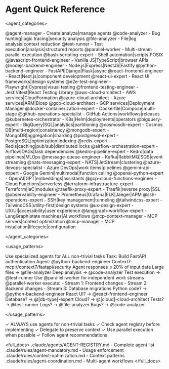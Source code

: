 # Agent Quick Reference

<agent_categories>

<core>
@agent-manager - Create|analyze|manage agents
@code-analyzer - Bug hunting|logic tracing|security analysis
@file-analyzer - File|log analysis|context reduction
@test-runner - Test execution|analysis|structured reports
@parallel-worker - Multi-stream parallel execution
</core>

<languages>
@bash-scripting-expert - Shell automation|scripts|POSIX
@javascript-frontend-engineer - Vanilla JS|TypeScript|browser APIs
@nodejs-backend-engineer - Node.js|Express|NestJS|Fastify
@python-backend-engineer - FastAPI|Django|Flask|async
</languages>

<frameworks>
@react-frontend-engineer - React|Next.js|component development
@react-ui-expert - React UI frameworks|design systems
</frameworks>

<testing>
@e2e-test-engineer - Playwright|Cypress|visual testing
@frontend-testing-engineer - Jest|Vitest|React Testing Library
</testing>

<cloud>
@aws-cloud-architect - AWS services|CloudFormation
@azure-cloud-architect - Azure services|ARM|Bicep
@gcp-cloud-architect - GCP services|Deployment Manager
</cloud>

<devops>
@docker-containerization-expert - Dockerfile|Compose|multi-stage
@github-operations-specialist - GitHub Actions|workflows|releases
@kubernetes-orchestrator - K8s|Helm|deployments|operators
</devops>

<databases>
@bigquery-expert - BigQuery|SQL|analytics|partitioning
@cosmosdb-expert - Cosmos DB|multi-region|consistency
@mongodb-expert - MongoDB|aggregation|sharding
@postgresql-expert - PostgreSQL|optimization|indexing
@redis-expert - Redis|caching|pub/sub|distributed locks
</databases>

<data>
@airflow-orchestration-expert - Airflow|DAGs|task dependencies
@kedro-pipeline-expert - Kedro|data pipelines|MLOps
</data>

<messaging>
@message-queue-engineer - Kafka|RabbitMQ|SQS|event streaming
@nats-messaging-expert - NATS|JetStream|clustering
</messaging>

<integration>
@azure-devops-specialist - Azure DevOps|work items|pipelines
@gemini-api-expert - Google Gemini|multimodal|function calling
@openai-python-expert - OpenAI|GPT|embeddings|assistants
</integration>

<infrastructure>
@gcp-cloud-functions-engineer - Cloud Functions|serverless
@terraform-infrastructure-expert - Terraform|IaC|modules
@traefik-proxy-expert - Traefik|reverse proxy|SSL
</infrastructure>

<monitoring>
@observability-engineer - Prometheus|Grafana|ELK|Jaeger|APM
</monitoring>

<security>
@ssh-operations-expert - SSH|key management|tunneling
</security>

<design>
@tailwindcss-expert - TailwindCSS|utility-first|design systems
@ux-design-expert - UX/UI|accessibility|user experience
</design>

<workflow>
@langgraph-workflow-expert - LangGraph|state machines|AI workflows
</workflow>

<management>
@mcp-context-manager - MCP servers|context optimization
@mcp-manager - MCP installation|lifecycle|configuration
</management>

</agent_categories>

<usage_patterns>

<pattern name="Task Delegation">
<rule>Use specialized agents for ALL non-trivial tasks</rule>
<example>
Task: Build FastAPI authentication
Agent: @python-backend-engineer
Context7: mcp://context7/fastapi/security
</example>
</pattern>

<pattern name="Context Preservation">
<rule>Agent responses ≤ 20% of input data</rule>
<when>
Large files → @file-analyzer
Deep analysis → @code-analyzer
Test execution → @test-runner
</when>
</pattern>

<pattern name="Parallel Execution">
<rule>Use @parallel-worker for independent work streams</rule>
<example>
@parallel-worker execute:
- Stream 1: Frontend changes
- Stream 2: Backend changes
- Stream 3: Database migrations
</example>
</pattern>

<pattern name="Specialist Selection">
<decision_tree>
Python code? → @python-backend-engineer
React UI? → @react-frontend-engineer
Database? → @[db-type]-expert
Cloud? → @[cloud]-cloud-architect
Tests? → @test-runner
Logs? → @file-analyzer
Bugs? → @code-analyzer
</decision_tree>
</pattern>

</usage_patterns>

<obligations>
✓ ALWAYS use agents for non-trivial tasks
✓ Check agent registry before implementing
✓ Delegate to preserve context
✓ Use parallel execution when possible
✓ Follow agent recommendations
</obligations>

<full_docs>
.claude/agents/AGENT-REGISTRY.md - Complete agent list
.claude/rules/agent-mandatory.md - Usage enforcement
.claude/rules/context-optimization.md - Context patterns
.claude/rules/agent-coordination.md - Multi-agent workflows
</full_docs>
